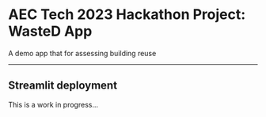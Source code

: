 # AEC Tech 2023 Hackathon Project: WasteD App
A demo app that for assessing building reuse
____________________________________
## Streamlit deployment

This is a work in progress...
